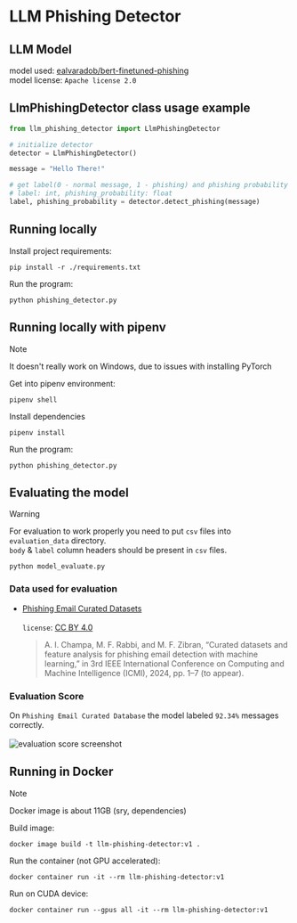 # LLM Phishing Detector

## LLM Model
model used: [ealvaradob/bert-finetuned-phishing](https://huggingface.co/ealvaradob/bert-finetuned-phishing)\
model license: `Apache license 2.0`

## LlmPhishingDetector class usage example

```python
from llm_phishing_detector import LlmPhishingDetector

# initialize detector
detector = LlmPhishingDetector()

message = "Hello There!"

# get label(0 - normal message, 1 - phishing) and phishing probability
# label: int, phishing_probability: float
label, phishing_probability = detector.detect_phishing(message)
```

## Running locally
Install project requirements:
```shell
pip install -r ./requirements.txt
```
Run the program:
```shell
python phishing_detector.py
```

## Running locally with pipenv
> [!NOTE]
> It doesn't really work on Windows, due to issues with installing PyTorch

Get into pipenv environment:
```shell
pipenv shell
```
Install dependencies
```shell
pipenv install
```
Run the program:
```shell
python phishing_detector.py
```

## Evaluating the model
> [!WARNING]
> For evaluation to work properly you need to put `csv` files into `evaluation_data` directory.\
> `body` & `label` column headers should be present in `csv` files.

```shell
python model_evaluate.py
```

### Data used for evaluation
<!-- - Non-phishing emails - [Enron Email Dataset](https://www.cs.cmu.edu/~enron/)
    - https://www.cs.cmu.edu/~enron/enron_mail_20150507.tar.gz -->
- [Phishing Email Curated Datasets](https://figshare.com/articles/dataset/Phishing_Email_Curated_Datasets/24899943)\
\
    `license`: [CC BY 4.0](https://creativecommons.org/licenses/by/4.0/)
      
    >A. I. Champa, M. F. Rabbi, and M. F. Zibran, “Curated datasets and feature analysis for phishing email detection with machine learning,” in 3rd IEEE International Conference on Computing and Machine Intelligence (ICMI), 2024, pp. 1–7 (to appear).

### Evaluation Score
On `Phishing Email Curated Database` the model labeled `92.34%` messages correctly.\
\
![evaluation score screenshot](https://github.com/user-attachments/assets/e263503b-5cbf-4c1e-a643-acc69539b850)

## Running in Docker
> [!NOTE]
> Docker image is about 11GB (sry, dependencies)

Build image:
```shell
docker image build -t llm-phishing-detector:v1 .
```
Run the container (not GPU accelerated):
```shell
docker container run -it --rm llm-phishing-detector:v1
```
Run on CUDA device:
```shell
docker container run --gpus all -it --rm llm-phishing-detector:v1
```
